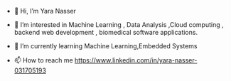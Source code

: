 - 👋 Hi, I’m Yara Nasser
- 👀 I’m interested in Machine Learning , Data Analysis ,Cloud computing , backend web development , biomedical software applications.
- 🌱 I’m currently learning Machine Learning,Embedded Systems

- 📫 How to reach me https://www.linkedin.com/in/yara-nasser-031705193

<!---
yaranass/yaranass is a ✨ special ✨ repository because its `README.md` (this file) appears on your GitHub profile.
You can click the Preview link to take a look at your changes.
--->
